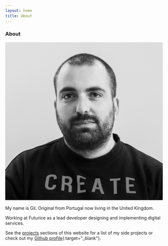 ```yaml
---
layout: home
title: About
---
```

### About
<img class="profile-img" src="/images/gil.jpg" style="margin-right: 10px;" /> 

My name is Gil. Original from Portugal now living in the United Kingdom. 

Working at Futurice as a lead developer designing and implementing digital services. 

See the [projects](/projects) sections of this website for a list of my side projects or check out my [Github profile](https://github.com/sousatg){:target="_blank"}.

<div style="clear:left"></div>

<!--
### Core Technology
* DDD, Clean Architecture, CQRS, Event Sourcing
* PHP, Symfony, PHPUnit
* Python, Flask, Scrapy, Selenium, Splinter
* NodeJS, Express, Serverless
* Mocha, Chai, Sinon
* Angular, React
* AWS, Azure, GCI, Docker, Kubernets
* Firebase
* MySQL, MongoDB, Postgres
* Jenkins, TeamCity
-->